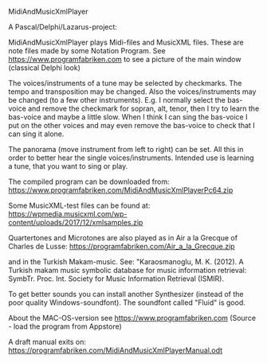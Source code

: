 MidiAndMusicXmlPlayer

A Pascal/Delphi/Lazarus-project:

MidiAndMusicXmlPlayer plays Midi-files and MusicXML files. These are note files made by some Notation Program. 
See https://www.programfabriken.com to see a picture of the main window (classical Delphi look)

The voices/instruments of a tune may be selected by checkmarks. The tempo and transposition may be changed. Also the voices/instruments may be changed (to a few other instruments). E.g. I normally select the bas-voice and remove the checkmark for sopran, alt, tenor, then I try to learn the bas-voice and maybe a little slow. When I think I can sing the bas-voice I put on the other voices and may even remove the bas-voice to check that I can sing it alone.   

The panorama (move instrument from left to right) can be set. All this in order to better hear the single voices/instruments. Intended use is learning a tune, that you want to sing or play.

The compiled program can be downloaded from: 
https://www.programfabriken.com/MidiAndMusicXmlPlayerPc64.zip

Some MusicXML-test files can be found at: 
https://wpmedia.musicxml.com/wp-content/uploads/2017/12/xmlsamples.zip

Quartertones and Microtones are also played as in Air a la Grecque of Charles de Lusse:
https://programfabriken.com/Air_a_la_Grecque.zip

and in the Turkish Makam-music. See: "Karaosmanoglu, M. K. (2012). A Turkish makam music symbolic database for music information retrieval: SymbTr. Proc. Int. Society for Music Information Retrieval (ISMIR). 

To get better sounds you can install another Synthesizer (instead of the poor quality Windows-soundfont). The soundfont called "Fluid" is good.

About the MAC-OS-version see https://www.programfabriken.com (Source - load the program from Appstore)

A draft manual exits on: https://programfabriken.com/MidiAndMusicXmlPlayerManual.odt

